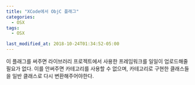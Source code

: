 ```yaml
---
title: "XCode에서 ObjC 플래그"
categories:
  - OSX
tags:
  - OSX

last_modified_at: 2018-10-24T01:34:52-05:00
---
```



이 플래그를 써주면 라이브러리 프로젝트에서 사용한 프레임워크를 일일이 업로드해줄 필요가 없다. 이를 안써주면 카테고리를 사용할 수 없으며, 카테고리로 구현한 클래스들을 일반 클래스로 다시 변환해주어야한다. 
